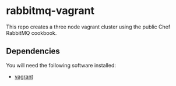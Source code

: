 # rabbitmq-vagrant

This repo creates a three node vagrant cluster using the public Chef
RabbitMQ cookbook.

## Dependencies

You will need the following software installed:

 - [vagrant](https://www.vagrantup.com/)
